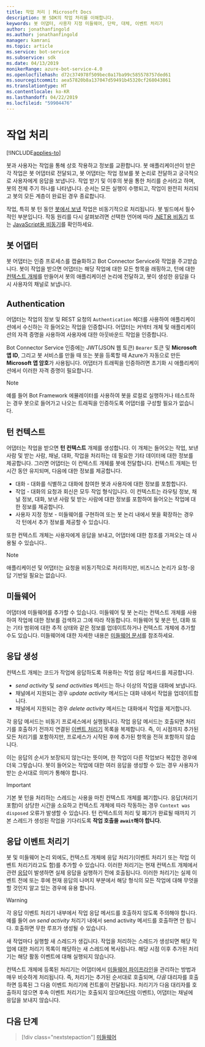 ```yaml
---
title: 작업 처리 | Microsoft Docs
description: 봇 SDK의 작업 처리를 이해합니다.
keywords: 봇 어댑터, 사용자 지정 미들웨어, 단락, 대체, 이벤트 처리기
author: jonathanfingold
ms.author: jonathanfingold
manager: kamrani
ms.topic: article
ms.service: bot-service
ms.subservice: sdk
ms.date: 04/13/2019
monikerRange: azure-bot-service-4.0
ms.openlocfilehash: d72c374978f509bec0a17ba99c585578757ded61
ms.sourcegitcommit: aea57820b8a137047d59491b45320cf268043861
ms.translationtype: HT
ms.contentlocale: ko-KR
ms.lasthandoff: 04/22/2019
ms.locfileid: "59904476"
---
```

# <a name="activity-processing"></a>작업 처리

[!INCLUDE[applies-to](../includes/applies-to.md)]

봇과 사용자는 작업을 통해 상호 작용하고 정보를 교환합니다. 봇 애플리케이션이 받은 각 작업은 봇 어댑터로 전달되고, 봇 어댑터는 작업 정보를 봇 논리로 전달하고 궁극적으로 사용자에게 응답을 보냅니다. 작업 받기 및 이후의 봇을 통한 처리를 순서라고 하며, 봇의 전체 주기 하나를 나타냅니다. 순서는 모든 실행이 수행되고, 작업이 완전히 처리되고 봇의 모든 계층이 완료된 경우 종료합니다.

작업, 특히 봇 턴 동안 [봇에서 보낸](#generating-responses) 작업은 비동기적으로 처리됩니다. 봇 빌드에서 필수적인 부분입니다. 작동 원리를 다시 살펴보려면 선택한 언어에 따라 [.NET용 비동기](https://docs.microsoft.com/en-us/dotnet/csharp/async) 또는 [JavaScript용 비동기](https://developer.mozilla.org/en-US/docs/Web/JavaScript/Reference/Statements/async_function)를 확인하세요.

## <a name="the-bot-adapter"></a>봇 어댑터

봇 어댑터는 인증 프로세스를 캡슐화하고 Bot Connector Service와 작업을 주고받습니다. 봇이 작업을 받으면 어댑터는 해당 작업에 대한 모든 항목을 래핑하고, 턴에 대한 [컨텍스트 개체](#turn-context)를 만들어서 봇의 애플리케이션 논리에 전달하고, 봇이 생성한 응답을 다시 사용자의 채널로 보냅니다.

## <a name="authentication"></a>Authentication

어댑터는 작업의 정보 및 REST 요청의 `Authentication` 헤더를 사용하여 애플리케이션에서 수신하는 각 들어오는 작업을 인증합니다. 어댑터는 커넥터 개체 및 애플리케이션의 자격 증명을 사용하여 사용자에 대한 아웃바운드 작업을 인증합니다.

Bot Connector Service 인증에는 JWT(JSON 웹 토큰) `Bearer` 토큰 및 **Microsoft 앱 ID**, 그리고 봇 서비스를 만들 때 또는 봇을 등록할 때 Azure가 자동으로 만든 **Microsoft 앱 암호**가 사용됩니다. 어댑터가 트래픽을 인증하려면 초기화 시 애플리케이션에서 이러한 자격 증명이 필요합니다.

> [!NOTE]
> 예를 들어 Bot Framework 에뮬레이터를 사용하여 봇을 로컬로 실행하거나 테스트하는 경우 봇으로 들어가고 나오는 트래픽을 인증하도록 어댑터를 구성할 필요가 없습니다.

## <a name="turn-context"></a>턴 컨텍스트

어댑터는 작업을 받으면 **턴 컨텍스트** 개체를 생성합니다. 이 개체는 들어오는 작업, 보낸 사람 및 받는 사람, 채널, 대화, 작업을 처리하는 데 필요한 기타 데이터에 대한 정보를 제공합니다. 그러면 어댑터는 이 컨텍스트 개체를 봇에 전달합니다. 컨텍스트 개체는 턴 시간 동안 유지되며, 다음에 대한 정보를 제공합니다.

* 대화 - 대화를 식별하고 대화에 참여한 봇과 사용자에 대한 정보를 포함합니다.
* 작업 - 대화의 요청과 회신은 모두 작업 형식입니다. 이 컨텍스트는 라우팅 정보, 채널 정보, 대화, 보낸 사람 및 받는 사람에 대한 정보를 포함하여 들어오는 작업에 대한 정보를 제공합니다.
* 사용자 지정 정보 - 미들웨어를 구현하여 또는 봇 논리 내에서 봇을 확장하는 경우 각 턴에서 추가 정보를 제공할 수 있습니다.

또한 컨텍스트 개체는 사용자에게 응답을 보내고, 어댑터에 대한 참조를 가져오는 데 사용될 수 있습니다.<!-- to create a new conversation or continue an existing one-->.

> [!NOTE]
> 애플리케이션 및 어댑터는 요청을 비동기적으로 처리하지만, 비즈니스 논리가 요청-응답 기반일 필요는 없습니다.

## <a name="middleware"></a>미들웨어

어댑터에 미들웨어를 추가할 수 있습니다. 미들웨어 및 봇 논리는 컨텍스트 개체를 사용하여 작업에 대한 정보를 검색하고 그에 따라 작동합니다. 미들웨어 및 봇은 턴, 대화 또는 기타 범위에 대한 추적 상태와 같은 정보를 업데이트하거나 컨텍스트 개체에 추가할 수도 있습니다. 미들웨어에 대한 자세한 내용은 [미들웨어 문서](~/v4sdk/bot-builder-concept-middleware.md)를 참조하세요.

## <a name="generating-responses"></a>응답 생성

컨텍스트 개체는 코드가 작업에 응답하도록 허용하는 작업 응답 메서드를 제공합니다.

* _send activity_ 및 _send activities_ 메서드는 하나 이상의 작업을 대화에 보냅니다.
* 채널에서 지원되는 경우 _update activity_ 메서드는 대화 내에서 작업을 업데이트합니다.
* 채널에서 지원되는 경우 _delete activity_ 메서드는 대화에서 작업을 제거합니다.

각 응답 메서드는 비동기 프로세스에서 실행됩니다. 작업 응답 메서드는 호출되면 처리기를 호출하기 전까지 연결된 [이벤트 처리기](#response-event-handlers) 목록을 복제합니다. 즉, 이 시점까지 추가된 모든 처리기를 포함하지만, 프로세스가 시작된 후에 추가된 항목을 전혀 포함하지 않습니다.

이는 응답의 순서가 보장되지 않는다는 뜻이며, 한 작업이 다른 작업보다 복잡한 경우에 더욱 그렇습니다. 봇이 들어오는 작업에 대한 여러 응답을 생성할 수 있는 경우 사용자가 받는 순서대로 의미가 통해야 합니다.

> [!IMPORTANT]
> 기본 봇 턴을 처리하는 스레드는 사용을 마친 컨텍스트 개체를 폐기합니다. 응답(처리기 포함)이 상당한 시간을 소요하고 컨텍스트 개체에 따라 작동하는 경우 `Context was disposed` 오류가 발생할 수 있습니다. 턴 컨텍스트의 처리 및 폐기가 완료될 때까지 기본 스레드가 생성된 작업을 기다리도록 **작업 호출을 `await`해야 합니다.**

## <a name="response-event-handlers"></a>응답 이벤트 처리기

봇 및 미들웨어 논리 외에도, 컨텍스트 개체에 응답 처리기(이벤트 처리기 또는 작업 이벤트 처리기라고도 함)를 추가할 수 있습니다. 이러한 처리기는 현재 컨텍스트 개체에서 관련 [응답](#generating-responses)이 발생하면 실제 응답을 실행하기 전에 호출됩니다. 이러한 처리기는 실제 이벤트 전에 또는 후에 현재 응답의 나머지 부분에서 해당 형식의 모든 작업에 대해 무엇을 할 것인지 알고 있는 경우에 유용 합니다.

> [!WARNING]
> 각 응답 이벤트 처리기 내부에서 작업 응답 메서드를 호출하지 않도록 주의해야 합니다. 예를 들어 _on send activity_ 처리기 내에서 send activity 메서드를 호출하면 안 됩니다. 호출하면 무한 루프가 생성될 수 있습니다.

새 작업마다 실행할 새 스레드가 생깁니다. 작업을 처리하는 스레드가 생성되면 해당 작업에 대한 처리기 목록이 해당하는 새 스레드에 복사됩니다. 해당 시점 이후 추가된 처리기는 해당 활동 이벤트에 대해 실행되지 않습니다.

컨텍스트 개체에 등록된 처리기는 어댑터에서 [미들웨어 파이프라인](~/v4sdk/bot-builder-concept-middleware.md#the-bot-middleware-pipeline)을 관리하는 방법과 매우 비슷하게 처리됩니다. 즉, 처리기는 추가된 순서대로 호출되며, _다음_ 대리자를 호출하면 등록된 그 다음 이벤트 처리기에 컨트롤이 전달됩니다. 처리기가 다음 대리자를 호출하지 않으면 후속 이벤트 처리기는 호출되지 않으며([단락](~/v4sdk/bot-builder-concept-middleware.md#short-circuiting) 이벤트), 어댑터는 채널에 응답을 보내지 않습니다.

## <a name="next-steps"></a>다음 단계

> [!div class="nextstepaction"]
> [미들웨어](~/v4sdk/bot-builder-concept-middleware.md)
